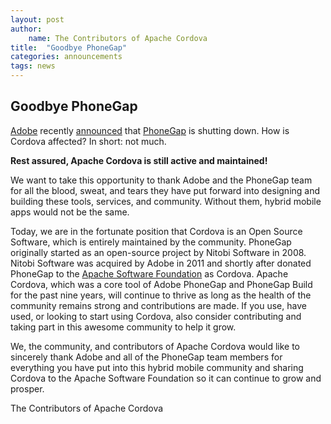 ```yaml
---
layout: post
author:
    name: The Contributors of Apache Cordova
title:  "Goodbye PhoneGap"
categories: announcements
tags: news
---
```


## Goodbye PhoneGap

[Adobe] recently [announced][AdobeBlogUpdate] that [PhoneGap] is shutting down. How is Cordova affected? In short: not much. 

**Rest assured, Apache Cordova is still active and maintained!**

We want to take this opportunity to thank Adobe and the PhoneGap team for all the blood, sweat, and tears they have put forward into designing and building these tools, services, and community. Without them, hybrid mobile apps would not be the same.

Today, we are in the fortunate position that Cordova is an Open Source Software, which is entirely maintained by the community. PhoneGap originally started as an open-source project by Nitobi Software in 2008. Nitobi Software was acquired by Adobe in 2011 and shortly after donated PhoneGap to the [Apache Software Foundation] as Cordova. Apache Cordova, which was a core tool of Adobe PhoneGap and PhoneGap Build for the past nine years, will continue to thrive as long as the health of the community remains strong and contributions are made. If you use, have used, or looking to start using Cordova, also consider contributing and taking part in this awesome community to help it grow.

We, the community, and contributors of Apache Cordova would like to sincerely thank Adobe and all of the PhoneGap team members for everything you have put into this hybrid mobile community and sharing Cordova to the Apache Software Foundation so it can continue to grow and prosper.

The Contributors of Apache Cordova

[Adobe]: https://www.adobe.com/
[PhoneGap]: https://phonegap.com/
[AdobeBlogUpdate]: https://blog.phonegap.com/update-for-customers-using-phonegap-and-phonegap-build-cc701c77502c
[Apache Software Foundation]: https://apache.org/

